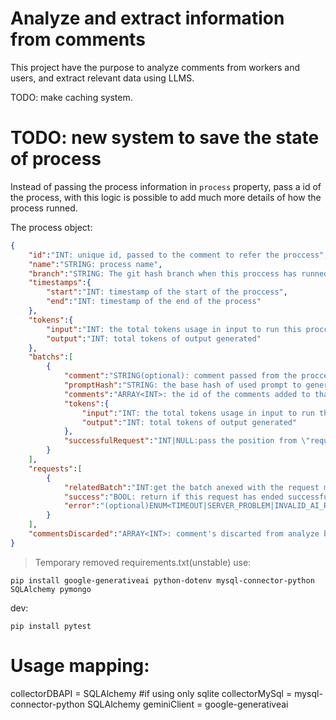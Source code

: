 # Analyze and extract information from comments

This project have the purpose to analyze comments from workers and users, and extract relevant data using LLMS.

TODO: make caching system.

# TODO: new system to save the state of process
Instead of passing the process information in `process` property, pass a id of the process, with this logic is possible to add much more details of how the process runned.

The process object:
```json
{
    "id":"INT: unique id, passed to the comment to refer the proccess",
    "name":"STRING: process name",
    "branch":"STRING: The git hash branch when this proccess has runned",
    "timestamps":{
        "start":"INT: timestamp of the start of the proccess",
        "end":"INT: timestamp of the end of the process"
    },
    "tokens":{
        "input":"INT: the total tokens usage in input to run this proccess",
        "output":"INT: total tokens of output generated"
    },
    "batchs":[
        {
            "comment":"STRING(optional): comment passed from the proccess to give more context of this batch",
            "promptHash":"STRING: the base hash of used prompt to generate the results",
            "comments":"ARRAY<INT>: the id of the comments added to that batch",
            "tokens":{
                "input":"INT: the total tokens usage in input to run this batch",
                "output":"INT: total tokens of output generated"
            },
            "successfulRequest":"INT|NULL:pass the position from \"requests\" property where ended with success or NULL if not ended with success."
        }
    ],
    "requests":[
        {
            "relatedBatch":"INT:get the batch anexed with the request maded to the AI",
            "success":"BOOL: return if this request has ended successfull",
            "error":"(optional)ENUM<TIMEOUT|SERVER_PROBLEM|INVALID_AI_RESPONSE|INVALID_RESPONSE|REQUEST_LIMIT|AUTHENTICATION_FAILED>: pass the error occorrured in the request"
        }
    ],
    "commentsDiscarded":"ARRAY<INT>: comment's discarted from analyze by proccess choice."
}
```

>Temporary removed requirements.txt(unstable) use:
```shell
pip install google-generativeai python-dotenv mysql-connector-python SQLAlchemy pymongo
```
dev:
```shell
pip install pytest
```

# Usage mapping:
collectorDBAPI = SQLAlchemy #if using only sqlite
collectorMySql = mysql-connector-python SQLAlchemy
geminiClient = google-generativeai